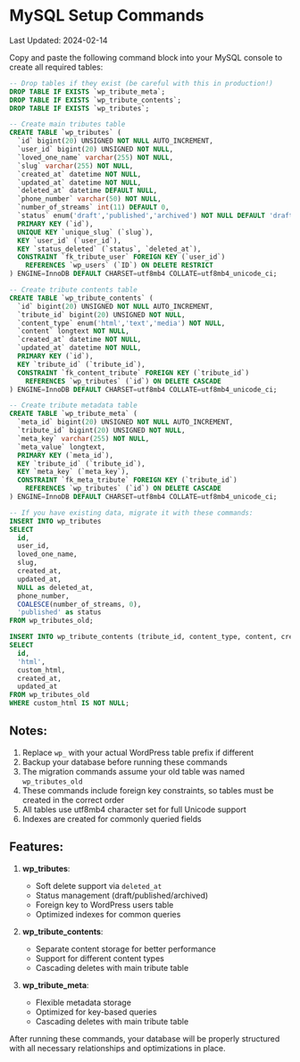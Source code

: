# MySQL Setup Commands

Last Updated: 2024-02-14

Copy and paste the following command block into your MySQL console to create all required tables:

```sql
-- Drop tables if they exist (be careful with this in production!)
DROP TABLE IF EXISTS `wp_tribute_meta`;
DROP TABLE IF EXISTS `wp_tribute_contents`;
DROP TABLE IF EXISTS `wp_tributes`;

-- Create main tributes table
CREATE TABLE `wp_tributes` (
  `id` bigint(20) UNSIGNED NOT NULL AUTO_INCREMENT,
  `user_id` bigint(20) UNSIGNED NOT NULL,
  `loved_one_name` varchar(255) NOT NULL,
  `slug` varchar(255) NOT NULL,
  `created_at` datetime NOT NULL,
  `updated_at` datetime NOT NULL,
  `deleted_at` datetime DEFAULT NULL,
  `phone_number` varchar(50) NOT NULL,
  `number_of_streams` int(11) DEFAULT 0,
  `status` enum('draft','published','archived') NOT NULL DEFAULT 'draft',
  PRIMARY KEY (`id`),
  UNIQUE KEY `unique_slug` (`slug`),
  KEY `user_id` (`user_id`),
  KEY `status_deleted` (`status`, `deleted_at`),
  CONSTRAINT `fk_tribute_user` FOREIGN KEY (`user_id`) 
    REFERENCES `wp_users` (`ID`) ON DELETE RESTRICT
) ENGINE=InnoDB DEFAULT CHARSET=utf8mb4 COLLATE=utf8mb4_unicode_ci;

-- Create tribute contents table
CREATE TABLE `wp_tribute_contents` (
  `id` bigint(20) UNSIGNED NOT NULL AUTO_INCREMENT,
  `tribute_id` bigint(20) UNSIGNED NOT NULL,
  `content_type` enum('html','text','media') NOT NULL,
  `content` longtext NOT NULL,
  `created_at` datetime NOT NULL,
  `updated_at` datetime NOT NULL,
  PRIMARY KEY (`id`),
  KEY `tribute_id` (`tribute_id`),
  CONSTRAINT `fk_content_tribute` FOREIGN KEY (`tribute_id`)
    REFERENCES `wp_tributes` (`id`) ON DELETE CASCADE
) ENGINE=InnoDB DEFAULT CHARSET=utf8mb4 COLLATE=utf8mb4_unicode_ci;

-- Create tribute metadata table
CREATE TABLE `wp_tribute_meta` (
  `meta_id` bigint(20) UNSIGNED NOT NULL AUTO_INCREMENT,
  `tribute_id` bigint(20) UNSIGNED NOT NULL,
  `meta_key` varchar(255) NOT NULL,
  `meta_value` longtext,
  PRIMARY KEY (`meta_id`),
  KEY `tribute_id` (`tribute_id`),
  KEY `meta_key` (`meta_key`),
  CONSTRAINT `fk_meta_tribute` FOREIGN KEY (`tribute_id`)
    REFERENCES `wp_tributes` (`id`) ON DELETE CASCADE
) ENGINE=InnoDB DEFAULT CHARSET=utf8mb4 COLLATE=utf8mb4_unicode_ci;

-- If you have existing data, migrate it with these commands:
INSERT INTO wp_tributes 
SELECT 
  id, 
  user_id, 
  loved_one_name, 
  slug, 
  created_at, 
  updated_at, 
  NULL as deleted_at, 
  phone_number, 
  COALESCE(number_of_streams, 0), 
  'published' as status
FROM wp_tributes_old;

INSERT INTO wp_tribute_contents (tribute_id, content_type, content, created_at, updated_at)
SELECT 
  id, 
  'html', 
  custom_html, 
  created_at, 
  updated_at
FROM wp_tributes_old
WHERE custom_html IS NOT NULL;
```

## Notes:

1. Replace `wp_` with your actual WordPress table prefix if different
2. Backup your database before running these commands
3. The migration commands assume your old table was named `wp_tributes_old`
4. These commands include foreign key constraints, so tables must be created in the correct order
5. All tables use utf8mb4 character set for full Unicode support
6. Indexes are created for commonly queried fields

## Features:

1. **wp_tributes**:
   - Soft delete support via `deleted_at`
   - Status management (draft/published/archived)
   - Foreign key to WordPress users table
   - Optimized indexes for common queries

2. **wp_tribute_contents**:
   - Separate content storage for better performance
   - Support for different content types
   - Cascading deletes with main tribute table

3. **wp_tribute_meta**:
   - Flexible metadata storage
   - Optimized for key-based queries
   - Cascading deletes with main tribute table

After running these commands, your database will be properly structured with all necessary relationships and optimizations in place.